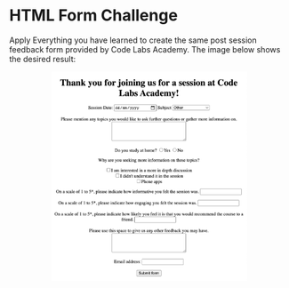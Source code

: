 # HTML Form Challenge

Apply Everything you have learned to create the same post session feedback form provided by Code Labs Academy. The image below shows the desired result:

<p align="center" width="100%">
    <img width="70%" src="./img.png">
</p>
